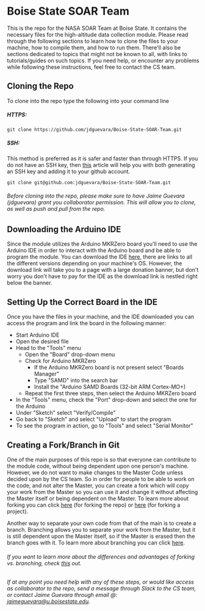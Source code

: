 # Boise State SOAR Team

This is the repo for the NASA SOAR Team at Boise State. It contains the necessary files for the high-altitude data collection module. Please read through the following sections to learn how to clone the files to your machine, how to compile them, and how to run them. There'll also be sections dedicated to topics that might not be known to all, with links to tutorials/guides on such topics. If you need help, or encounter any problems while following these instructions, feel free to contact the CS team.

## Cloning the Repo

To clone into the repo type the following into your command line

##### HTTPS:
```
git clone https://github.com/jdguevara/Boise-State-SOAR-Team.git
```
##### SSH:

This method is preferred as it is safer and faster than through HTTPS. If you do not have an SSH key, then [this](https://help.github.com/articles/connecting-to-github-with-ssh/) article will help you with both generating an SSH key and adding it to your github account.
```
git clone git@github.com:jdguevara/Boise-State-SOAR-Team.git
```

###### Before cloning into the repo, please make sure to have Jaime Guevara (jdguevara) grant you collaborator permission. This will allow you to clone, as well as push and pull from the repo.

## Downloading the Arduino IDE

Since the module utilizes the Arduino MKRZero board you'll need to use the Arduino IDE in order to interact with the Arduino board and be able to program the module. You can download the IDE [here](https://www.arduino.cc/en/Main/Software), there are links to all the different versions depending on your machine's OS. However, the download link will take you to a page with a large donation banner, but don't worry you don't have to pay for the IDE as the download link is nestled right below the banner.

## Setting Up the Correct Board in the IDE

Once you have the files in your machine, and the IDE downloaded you can access the program and link the board in the following manner:
 - Start Arduino IDE
 - Open the desired file
 - Head to the "Tools" menu
   * Open the "Board" drop-down menu
   * Check for Arduino MKRZero
      - If the Arduino MKRZero board is not present select "Boards Manager"
      - Type "SAMD" into the search bar
      - Install the "Arduino SAMD Boards (32-bit ARM Cortex-MO+)
   * Repeat the first three steps, then select the Arduino MKRZero board
 - In the "Tools" menu, check the "Port" drop-down and select the one for the Arduino
 - Under "Sketch" select "Verify/Compile"
 - Go back to "Sketch" and select "Upload" to start the program
 - To see the program in action, go to "Tools" and select "Serial Monitor"

## Creating a Fork/Branch in Git

One of the main purposes of this repo is so that everyone can contribute to the module code, without being dependent upon one person's machine. However, we do not want to make changes to the Master Code unless decided upon by the CS team. So in order for people to be able to work on the code, and not alter the Master, you can create a fork which will copy your work from the Master so you can use it and change it without affecting the Master itself or being dependent on the Master. To learn more about forking you can click [here](https://help.github.com/articles/fork-a-repo/) (for forking the repo) or [here](https://guides.github.com/activities/forking/) (for forking a project).

Another way to separate your own code from that of the main is to create a branch. Branching allows you to separate your work from the Master, but it is still dependent upon the Master itself, so if the Master is erased then the branch goes with it. To learn more about branching you can click [here](https://help.github.com/articles/creating-and-deleting-branches-within-your-repository/). 

###### If you want to learn more about the differences and advantages of forking vs. branching, check [this](https://confluence.atlassian.com/bitbucket/branch-or-fork-your-repository-221450630.html) out.

###### If at any point you need help with any of these steps, or would like access as collaborator to the repo, send a message through Slack to the CS team, or contact Jaime Guevara through email @: jaimeguevara@u.boisestate.edu. 
